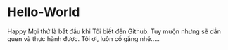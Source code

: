 # Hello-World
Happy
Mọi thứ là bắt đầu khi Tôi biết đến Github. Tuy muộn nhưng sẽ dần quen và thực hành được. Tôi ơi, luôn cố gắng nhé.....
